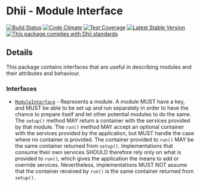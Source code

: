 # Dhii - Module Interface

[![Build Status](https://travis-ci.org/dhii/module-interface.svg?branch=develop)](https://travis-ci.org/dhii/module-interface)
[![Code Climate](https://codeclimate.com/github/Dhii/module-interface/badges/gpa.svg)](https://codeclimate.com/github/Dhii/module-interface)
[![Test Coverage](https://codeclimate.com/github/Dhii/module-interface/badges/coverage.svg)](https://codeclimate.com/github/Dhii/module-interface/coverage)
[![Latest Stable Version](https://poser.pugx.org/dhii/module-interface/version)](https://packagist.org/packages/dhii/module-interface)
[![This package complies with Dhii standards](https://img.shields.io/badge/Dhii-Compliant-green.svg?style=flat-square)][Dhii]

## Details
This package contains interfaces that are useful in describing modules and their attributes and behaviour.

### Interfaces
- [`ModuleInterface`][ModuleInterface] - Represents a module. A module MUST have a key, and MUST be able to be set up
and run separately in order to have the chance to prepare itself and let other potential modules to do the same. The
`setup()` method MAY return a container with the services provided by that module. The `run()` method MAY accept an
optional container with the services provided by the application, but MUST handle the case where no container is provided.
The container provided to `run()` MAY be the same container returned from `setup()`. Implementations that consume
their own services SHOULD therefore rely only on what is provided to `run()`, which gives the application the means
to add or override services. Nevertheless, implementations MUST NOT assume that the container received by `run()` is
the same container returned from `setup()`.


[Dhii]: https://github.com/Dhii/dhii

[ModuleInterface]:                              src/ModuleInterface.php
